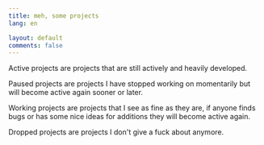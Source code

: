 ```yaml
---
title: meh, some projects
lang: en

layout: default
comments: false
---
```


Active projects are projects that are still actively and heavily developed.

Paused projects are projects I have stopped working on momentarily but will become
active again sooner or later.

Working projects are projects that I see as fine as they are, if anyone finds bugs or
has some nice ideas for additions they will become active again.

Dropped projects are projects I don't give a fuck about anymore.
